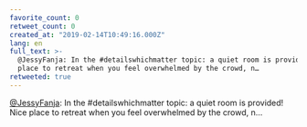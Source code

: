 ```yaml
---
favorite_count: 0
retweet_count: 0
created_at: "2019-02-14T10:49:16.000Z"
lang: en
full_text: >-
  @JessyFanja: In the #detailswhichmatter topic: a quiet room is provided! Nice
  place to retreat when you feel overwhelmed by the crowd, n…
retweeted: true
---
```


[@JessyFanja](https://twitter.com/JessyFanja): In the #detailswhichmatter topic:
a quiet room is provided! Nice place to retreat when you feel overwhelmed by the
crowd, n…
